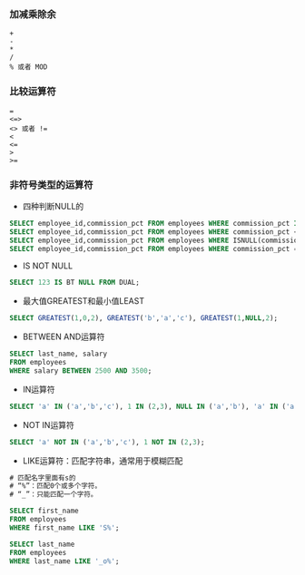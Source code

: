 ### 加减乘除余
```
+
-
*
/
% 或者 MOD
```

### 比较运算符
```
=
<=>
<> 或者 !=
<
<=
>
>=
```
### 非符号类型的运算符
+ 四种判断NULL的
```sql
SELECT employee_id,commission_pct FROM employees WHERE commission_pct IS NULL;
SELECT employee_id,commission_pct FROM employees WHERE commission_pct <=> NULL;
SELECT employee_id,commission_pct FROM employees WHERE ISNULL(commission_pct);
SELECT employee_id,commission_pct FROM employees WHERE commission_pct = NULL;
```
+ IS NOT NULL
```SQL
SELECT 123 IS BT NULL FROM DUAL;
```
+ 最大值GREATEST和最小值LEAST
```sql
SELECT GREATEST(1,0,2), GREATEST('b','a','c'), GREATEST(1,NULL,2);
```
+ BETWEEN AND运算符
```sql
SELECT last_name, salary
FROM employees
WHERE salary BETWEEN 2500 AND 3500;
```
+ IN运算符
```sql
SELECT 'a' IN ('a','b','c'), 1 IN (2,3), NULL IN ('a','b'), 'a' IN ('a', NULL);
```
+ NOT IN运算符
```sql
SELECT 'a' NOT IN ('a','b','c'), 1 NOT IN (2,3);
```
+ LIKE运算符：匹配字符串，通常用于模糊匹配
```sql
# 匹配名字里面有s的
# “%”：匹配0个或多个字符。
# “_”：只能匹配一个字符。

SELECT first_name
FROM employees
WHERE first_name LIKE 'S%';

SELECT last_name
FROM employees
WHERE last_name LIKE '_o%';
```

